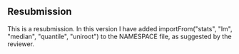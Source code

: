 ## Resubmission
This is a resubmission. In this version I have added  importFrom("stats", "lm", "median", "quantile", "uniroot") to the NAMESPACE file, as suggested by the reviewer.
